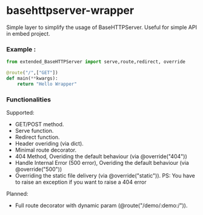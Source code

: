 # basehttpserver-wrapper

Simple layer to simplify the usage of BaseHTTPServer. Useful for simple API in embed project.

### Example :

```python
from extended_BaseHTTPServer import serve,route,redirect, override

@route("/",["GET"])
def main(**kwargs):
	return "Hello Wrapper"
```

### Functionalities

Supported:
* GET/POST method.
* Serve function.
* Redirect function.
* Header overiding (via dict).
* Minimal route decorator.
* 404 Method, Overiding the default behaviour (via @override("404"))
* Handle Internal Error (500 error), Overiding the default behaviour (via @override("500"))
* Overriding the static file delivery (via @override("static")). PS: You have to raise an exception if you want to raise a 404 error

Planned:
* Full route decorator with dynamic param (@route("/demo/:demo:/")).

